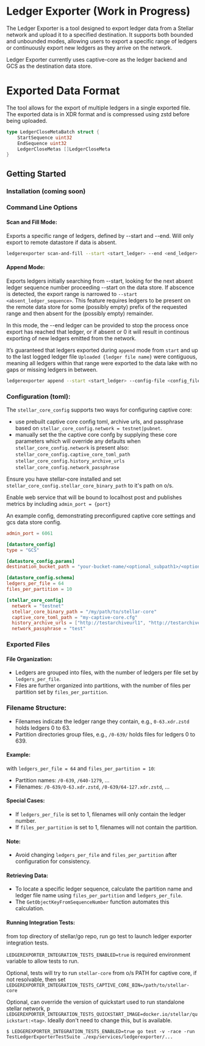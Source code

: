 # Ledger Exporter (Work in Progress)

The Ledger Exporter is a tool designed to export ledger data from a Stellar network and upload it to a specified destination. It supports both bounded and unbounded modes, allowing users to export a specific range of ledgers or continuously export new ledgers as they arrive on the network.

Ledger Exporter currently uses captive-core as the ledger backend and GCS as the destination data store.

# Exported Data Format
The tool allows for the export of multiple ledgers in a single exported file. The exported data is in XDR format and is compressed using zstd before being uploaded.

```go
type LedgerCloseMetaBatch struct {
    StartSequence uint32
    EndSequence uint32
    LedgerCloseMetas []LedgerCloseMeta
}
```

## Getting Started

### Installation (coming soon)

### Command Line Options

#### Scan and Fill Mode:
Exports a specific range of ledgers, defined by --start and --end. Will only export to remote datastore if data is absent.
```bash
ledgerexporter scan-and-fill --start <start_ledger> --end <end_ledger> --config-file <config_file_path>
```

#### Append Mode:
Exports ledgers initially searching from --start, looking for the next absent ledger sequence number proceeding --start on the data store. If abscence is detected, the export range is narrowed to `--start <absent_ledger_sequence>`. 
This feature requires ledgers to be present on the remote data store for some (possibly empty) prefix of the requested range and then absent for the (possibly empty) remainder. 

In this mode, the --end ledger can be provided to stop the process once export has reached that ledger, or if absent or 0 it will result in continous exporting of new ledgers emitted from the network. 

 It’s guaranteed that ledgers exported during `append` mode from `start` and up to the last logged ledger file `Uploaded {ledger file name}` were contiguous, meaning all ledgers within that range were exported to the data lake with no gaps or missing ledgers in between.
```bash
ledgerexporter append --start <start_ledger> --config-file <config_file_path>
```

### Configuration (toml):
The `stellar_core_config` supports two ways for configuring captive core:
  - use prebuilt captive core config toml, archive urls, and passphrase based on `stellar_core_config.network = testnet|pubnet`.
  - manually set the the captive core confg by supplying these core parameters which will override any defaults when `stellar_core_config.network` is present also:
    `stellar_core_config.captive_core_toml_path`
    `stellar_core_config.history_archive_urls`
    `stellar_core_config.network_passphrase`

Ensure you have stellar-core installed and set `stellar_core_config.stellar_core_binary_path` to it's path on o/s.

Enable web service that will be bound to localhost post and publishes metrics by including `admin_port = {port}`

An example config, demonstrating preconfigured captive core settings and gcs data store config.
```toml
admin_port = 6061

[datastore_config]
type = "GCS"

[datastore_config.params]
destination_bucket_path = "your-bucket-name/<optional_subpath1>/<optional_subpath2>/"

[datastore_config.schema]
ledgers_per_file = 64
files_per_partition = 10

[stellar_core_config]
  network = "testnet"
  stellar_core_binary_path = "/my/path/to/stellar-core"
  captive_core_toml_path = "my-captive-core.cfg"
  history_archive_urls = ["http://testarchiveurl1", "http://testarchiveurl2"]
  network_passphrase = "test"
```

### Exported Files

#### File Organization:
- Ledgers are grouped into files, with the number of ledgers per file set by `ledgers_per_file`.
- Files are further organized into partitions, with the number of files per partition set by `files_per_partition`.

### Filename Structure:
- Filenames indicate the ledger range they contain, e.g., `0-63.xdr.zstd` holds ledgers 0 to 63.
- Partition directories group files, e.g., `/0-639/` holds files for ledgers 0 to 639.

#### Example:
with `ledgers_per_file = 64` and `files_per_partition = 10`:
- Partition names: `/0-639`, `/640-1279`, ...
- Filenames: `/0-639/0-63.xdr.zstd`, `/0-639/64-127.xdr.zstd`, ...

#### Special Cases:

- If `ledgers_per_file` is set to 1, filenames will only contain the ledger number.
- If `files_per_partition` is set to 1, filenames will not contain the partition.

#### Note:
- Avoid changing `ledgers_per_file` and `files_per_partition` after configuration for consistency.

#### Retrieving Data:
- To locate a specific ledger sequence, calculate the partition name and ledger file name using `files_per_partition` and `ledgers_per_file`.
- The `GetObjectKeyFromSequenceNumber` function automates this calculation.

#### Running Integration Tests:
from top directory of stellar/go repo, run go test to launch ledger exporter integration
tests.

`LEDGEREXPORTER_INTEGRATION_TESTS_ENABLED=true` is required environment variable to allow
tests to run.

Optional, tests will try to run `stellar-core` from o/s PATH for captive core, if not resolvable, then set `LEDGEREXPORTER_INTEGRATION_TESTS_CAPTIVE_CORE_BIN=/path/to/stellar-core` 

Optional, can override the version of quickstart used to run standalone stellar network, p `LEDGEREXPORTER_INTEGRATION_TESTS_QUICKSTART_IMAGE=docker.io/stellar/quickstart:<tag>`. Ideally don't need to change this, but is available.

```
$ LEDGEREXPORTER_INTEGRATION_TESTS_ENABLED=true go test -v -race -run TestLedgerExporterTestSuite ./exp/services/ledgerexporter/...
```

